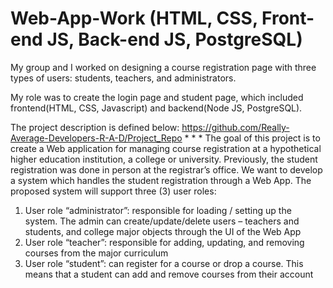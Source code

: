 # Web-App-Work (HTML, CSS, Front-end JS, Back-end JS, PostgreSQL)
My group and I worked on designing a course registration page with three types of users: students, teachers, and administrators. 

My role was to create the login page and student page, which included frontend(HTML, CSS, Javascript) and backend(Node JS, PostgreSQL).

The project description is defined below:
https://github.com/Really-Average-Developers-R-A-D/Project_Repo
*
*
*
The goal of this project is to create a Web application for managing course registration at a hypothetical higher education institution, a college or university. Previously, the student registration was done in person at the registrar’s office. We want to develop a system which handles the student registration through a Web App.
The proposed system will support three (3) user roles:
1. User role “administrator”: responsible for loading / setting up the system. The admin can create/update/delete users – teachers and students, and college major objects through the UI of the Web App
2. User role “teacher”: responsible for adding, updating, and removing courses from the major curriculum
3. User role “student”: can register for a course or drop a course. This means that a student can add and remove courses from their account


